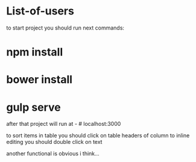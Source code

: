 # List-of-users

to start project you should run next commands:
# npm install
# bower install
# gulp serve

after that project will run at - # localhost:3000

to sort items in table you should click on table headers of column
to inline editing you should double click on text

another functional is obvious i think...
